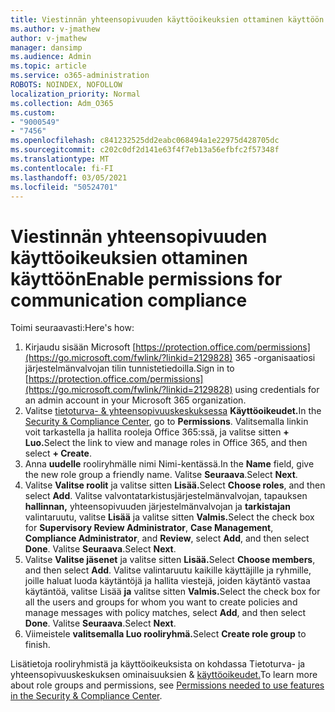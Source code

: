```yaml
---
title: Viestinnän yhteensopivuuden käyttöoikeuksien ottaminen käyttöön
ms.author: v-jmathew
author: v-jmathew
manager: dansimp
ms.audience: Admin
ms.topic: article
ms.service: o365-administration
ROBOTS: NOINDEX, NOFOLLOW
localization_priority: Normal
ms.collection: Adm_O365
ms.custom:
- "9000549"
- "7456"
ms.openlocfilehash: c841232525dd2eabc068494a1e22975d428705dc
ms.sourcegitcommit: c202c0df2d141e63f4f7eb13a56efbfc2f57348f
ms.translationtype: MT
ms.contentlocale: fi-FI
ms.lasthandoff: 03/05/2021
ms.locfileid: "50524701"
---
```

# <a name="enable-permissions-for-communication-compliance"></a><span data-ttu-id="21739-102">Viestinnän yhteensopivuuden käyttöoikeuksien ottaminen käyttöön</span><span class="sxs-lookup"><span data-stu-id="21739-102">Enable permissions for communication compliance</span></span>

<span data-ttu-id="21739-103">Toimi seuraavasti:</span><span class="sxs-lookup"><span data-stu-id="21739-103">Here's how:</span></span>

1. <span data-ttu-id="21739-104">Kirjaudu sisään Microsoft [https://protection.office.com/permissions](https://go.microsoft.com/fwlink/?linkid=2129828) 365 -organisaatiosi järjestelmänvalvojan tilin tunnistetiedoilla.</span><span class="sxs-lookup"><span data-stu-id="21739-104">Sign in to [https://protection.office.com/permissions](https://go.microsoft.com/fwlink/?linkid=2129828) using credentials for an admin account in your Microsoft 365 organization.</span></span>
2. <span data-ttu-id="21739-105">Valitse [tietoturva- & yhteensopivuuskeskuksessa](https://go.microsoft.com/fwlink/?linkid=2101341) **Käyttöoikeudet.**</span><span class="sxs-lookup"><span data-stu-id="21739-105">In the [Security & Compliance Center](https://go.microsoft.com/fwlink/?linkid=2101341), go to **Permissions**.</span></span> <span data-ttu-id="21739-106">Valitsemalla linkin voit tarkastella ja hallita rooleja Office 365:ssä, ja valitse sitten **\+ Luo.**</span><span class="sxs-lookup"><span data-stu-id="21739-106">Select the link to view and manage roles in Office 365, and then select **\+ Create**.</span></span>
3. <span data-ttu-id="21739-107">Anna **uudelle** rooliryhmälle nimi Nimi-kentässä.</span><span class="sxs-lookup"><span data-stu-id="21739-107">In the **Name** field, give the new role group a friendly name.</span></span> <span data-ttu-id="21739-108">Valitse **Seuraava**.</span><span class="sxs-lookup"><span data-stu-id="21739-108">Select **Next**.</span></span>
4. <span data-ttu-id="21739-109">Valitse **Valitse roolit** ja valitse sitten **Lisää.**</span><span class="sxs-lookup"><span data-stu-id="21739-109">Select **Choose roles**, and then select **Add**.</span></span> <span data-ttu-id="21739-110">Valitse valvontatarkistusjärjestelmänvalvojan, tapauksen **hallinnan,** yhteensopivuuden järjestelmänvalvojan ja **tarkistajan** valintaruutu, valitse **Lisää** ja valitse sitten  **Valmis.**</span><span class="sxs-lookup"><span data-stu-id="21739-110">Select the check box for **Supervisory Review Administrator**, **Case Management**, **Compliance Administrator**, and **Review**, select **Add**, and then select **Done**.</span></span> <span data-ttu-id="21739-111">Valitse **Seuraava**.</span><span class="sxs-lookup"><span data-stu-id="21739-111">Select **Next**.</span></span>
5. <span data-ttu-id="21739-112">Valitse **Valitse jäsenet** ja valitse sitten **Lisää.**</span><span class="sxs-lookup"><span data-stu-id="21739-112">Select **Choose members**, and then select **Add**.</span></span> <span data-ttu-id="21739-113">Valitse valintaruutu kaikille käyttäjille ja ryhmille, joille haluat luoda käytäntöjä ja hallita viestejä, joiden käytäntö vastaa käytäntöä, valitse Lisää **ja** valitse sitten **Valmis.**</span><span class="sxs-lookup"><span data-stu-id="21739-113">Select the check box for all the users and groups for whom you want to create policies and manage messages with policy matches, select **Add**, and then select **Done**.</span></span> <span data-ttu-id="21739-114">Valitse **Seuraava**.</span><span class="sxs-lookup"><span data-stu-id="21739-114">Select **Next**.</span></span>
6. <span data-ttu-id="21739-115">Viimeistele **valitsemalla Luo rooliryhmä.**</span><span class="sxs-lookup"><span data-stu-id="21739-115">Select **Create role group** to finish.</span></span>

<span data-ttu-id="21739-116">Lisätietoja rooliryhmistä ja käyttöoikeuksista on kohdassa Tietoturva- ja yhteensopivuuskeskuksen ominaisuuksien & [käyttöoikeudet.](https://go.microsoft.com/fwlink/?linkid=2114184)</span><span class="sxs-lookup"><span data-stu-id="21739-116">To learn more about role groups and permissions, see [Permissions needed to use features in the Security & Compliance Center](https://go.microsoft.com/fwlink/?linkid=2114184).</span></span>
